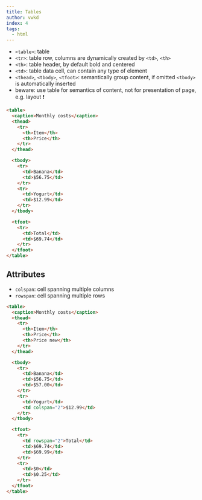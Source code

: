 ```yaml
---
title: Tables
author: vwkd
index: 4
tags:
  - html
---
```


- `<table>`: table
- `<tr>`: table row, columns are dynamically created by `<td>`, `<th>`
- `<th>`: table header, by default bold and centered
- `<td>`: table data cell, can contain any type of element
- `<thead>`, `<tbody>`, `<tfoot>`: semantically group content, if omitted `<tbody>` is automatically inserted
- beware: use table for semantics of content, not for presentation of page, e.g. layout ❗️

```html
<table>
  <caption>Monthly costs</caption>
  <thead>
    <tr>
      <th>Item</th>
      <th>Price</th>
    </tr>
  </thead>

  <tbody>
    <tr>
      <td>Banana</td>
      <td>$56.75</td>
    </tr>
    <tr>
      <td>Yogurt</td>
      <td>$12.99</td>
    </tr>
  </tbody>

  <tfoot>
    <tr>
      <td>Total</td>
      <td>$69.74</td>
    </tr>
  </tfoot>
</table>
```

<!-- Demo: HTML/table -->



## Attributes

- `colspan`: cell spanning multiple columns
- `rowspan`: cell spanning multiple rows

```html
<table>
  <caption>Monthly costs</caption>
  <thead>
    <tr>
      <th>Item</th>
      <th>Price</th>
      <th>Price new</th>
    </tr>
  </thead>

  <tbody>
    <tr>
      <td>Banana</td>
      <td>$56.75</td>
      <td>$57.00</td>
    </tr>
    <tr>
      <td>Yogurt</td>
      <td colspan="2">$12.99</td>
    </tr>
  </tbody>

  <tfoot>
    <tr>
      <td rowspan="2">Total</td>
      <td>$69.74</td>
      <td>$69.99</td>
    </tr>
    <tr>
      <td>$0</td>
      <td>$0.25</td>
    </tr>
  </tfoot>
</table>
```